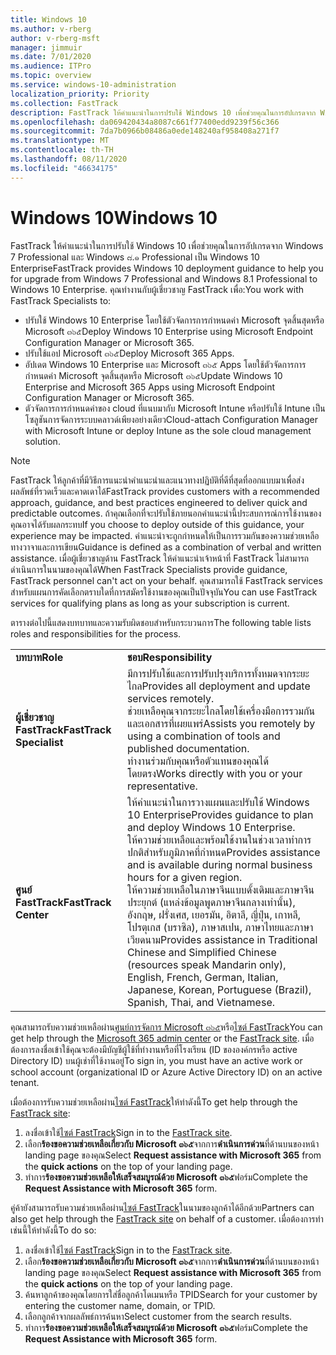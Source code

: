 ```yaml
---
title: Windows 10
ms.author: v-rberg
author: v-rberg-msft
manager: jimmuir
ms.date: 7/01/2020
ms.audience: ITPro
ms.topic: overview
ms.service: windows-10-administration
localization_priority: Priority
ms.collection: FastTrack
description: FastTrack ให้คำแนะนำในการปรับใช้ Windows 10 เพื่อช่วยคุณในการอัปเกรดจาก Windows 7 Professional และ Windows ๘.๑ Professional เป็น Windows 10 Enterprise
ms.openlocfilehash: da069420434a8087c661f77400edd9239f56c366
ms.sourcegitcommit: 7da7b0966b08486a0ede148240af958408a271f7
ms.translationtype: MT
ms.contentlocale: th-TH
ms.lasthandoff: 08/11/2020
ms.locfileid: "46634175"
---
```

# <a name="windows-10"></a><span data-ttu-id="cc925-103">Windows 10</span><span class="sxs-lookup"><span data-stu-id="cc925-103">Windows 10</span></span>

<span data-ttu-id="cc925-104">FastTrack ให้คำแนะนำในการปรับใช้ Windows 10 เพื่อช่วยคุณในการอัปเกรดจาก Windows 7 Professional และ Windows ๘.๑ Professional เป็น Windows 10 Enterprise</span><span class="sxs-lookup"><span data-stu-id="cc925-104">FastTrack provides Windows 10 deployment guidance to help you for upgrade from Windows 7 Professional and Windows 8.1 Professional to Windows 10 Enterprise.</span></span> <span data-ttu-id="cc925-105">คุณทำงานกับผู้เชี่ยวชาญ FastTrack เพื่อ:</span><span class="sxs-lookup"><span data-stu-id="cc925-105">You work with FastTrack Specialists to:</span></span>

- <span data-ttu-id="cc925-106">ปรับใช้ Windows 10 Enterprise โดยใช้ตัวจัดการการกำหนดค่า Microsoft จุดสิ้นสุดหรือ Microsoft ๓๖๕</span><span class="sxs-lookup"><span data-stu-id="cc925-106">Deploy Windows 10 Enterprise using Microsoft Endpoint Configuration Manager or Microsoft 365.</span></span>
- <span data-ttu-id="cc925-107">ปรับใช้แอป Microsoft ๓๖๕</span><span class="sxs-lookup"><span data-stu-id="cc925-107">Deploy Microsoft 365 Apps.</span></span> 
- <span data-ttu-id="cc925-108">อัปเดต Windows 10 Enterprise และ Microsoft ๓๖๕ Apps โดยใช้ตัวจัดการการกำหนดค่า Microsoft จุดสิ้นสุดหรือ Microsoft ๓๖๕</span><span class="sxs-lookup"><span data-stu-id="cc925-108">Update Windows 10 Enterprise and Microsoft 365 Apps using Microsoft Endpoint Configuration Manager or Microsoft 365.</span></span>
- <span data-ttu-id="cc925-109">ตัวจัดการการกำหนดค่าของ cloud ที่แนบมากับ Microsoft Intune หรือปรับใช้ Intune เป็นโซลูชันการจัดการระบบคลาวด์เพียงอย่างเดียว</span><span class="sxs-lookup"><span data-stu-id="cc925-109">Cloud-attach Configuration Manager with Microsoft Intune or deploy Intune as the sole cloud management solution.</span></span>
  
> [!NOTE]
> <span data-ttu-id="cc925-110">FastTrack ให้ลูกค้าที่มีวิธีการแนะนำคำแนะนำและแนวทางปฏิบัติที่ดีที่สุดที่ออกแบบมาเพื่อส่งผลลัพธ์ที่รวดเร็วและคาดเดาได้</span><span class="sxs-lookup"><span data-stu-id="cc925-110">FastTrack provides customers with a recommended approach, guidance, and best practices engineered to deliver quick and predictable outcomes.</span></span> <span data-ttu-id="cc925-111">ถ้าคุณเลือกที่จะปรับใช้ภายนอกคำแนะนำนี้ประสบการณ์การใช้งานของคุณอาจได้รับผลกระทบ</span><span class="sxs-lookup"><span data-stu-id="cc925-111">If you choose to deploy outside of this guidance, your experience may be impacted.</span></span> <span data-ttu-id="cc925-112">คำแนะนำจะถูกกำหนดให้เป็นการรวมกันของความช่วยเหลือทางวาจาและการเขียน</span><span class="sxs-lookup"><span data-stu-id="cc925-112">Guidance is defined as a combination of verbal and written assistance.</span></span> <span data-ttu-id="cc925-113">เมื่อผู้เชี่ยวชาญด้าน FastTrack ให้คำแนะนำเจ้าหน้าที่ FastTrack ไม่สามารถดำเนินการในนามของคุณได้</span><span class="sxs-lookup"><span data-stu-id="cc925-113">When FastTrack Specialists provide guidance, FastTrack personnel can't act on your behalf.</span></span> <span data-ttu-id="cc925-114">คุณสามารถใช้ FastTrack services สำหรับแผนการคัดเลือกตราบใดที่การสมัครใช้งานของคุณเป็นปัจจุบัน</span><span class="sxs-lookup"><span data-stu-id="cc925-114">You can use FastTrack services for qualifying plans as long as your subscription is current.</span></span>  
    
<span data-ttu-id="cc925-115">ตารางต่อไปนี้แสดงบทบาทและความรับผิดชอบสำหรับกระบวนการ</span><span class="sxs-lookup"><span data-stu-id="cc925-115">The following table lists roles and responsibilities for the process.</span></span>

|||
|:-----|:-----|
|<span data-ttu-id="cc925-116">**บทบาท**</span><span class="sxs-lookup"><span data-stu-id="cc925-116">**Role**</span></span> <br/> |<span data-ttu-id="cc925-117">**ชอบ**</span><span class="sxs-lookup"><span data-stu-id="cc925-117">**Responsibility**</span></span> <br/> |
|<span data-ttu-id="cc925-118">**ผู้เชี่ยวชาญ FastTrack**</span><span class="sxs-lookup"><span data-stu-id="cc925-118">**FastTrack Specialist**</span></span> <br/> |<span data-ttu-id="cc925-119">มีการปรับใช้และการปรับปรุงบริการทั้งหมดจากระยะไกล</span><span class="sxs-lookup"><span data-stu-id="cc925-119">Provides all deployment and update services remotely.</span></span>  <br/> <span data-ttu-id="cc925-120">ช่วยเหลือคุณจากระยะไกลโดยใช้เครื่องมือการรวมกันและเอกสารที่เผยแพร่</span><span class="sxs-lookup"><span data-stu-id="cc925-120">Assists you remotely by using a combination of tools and published documentation.</span></span> <br/> <span data-ttu-id="cc925-121">ทำงานร่วมกับคุณหรือตัวแทนของคุณได้โดยตรง</span><span class="sxs-lookup"><span data-stu-id="cc925-121">Works directly with you or your representative.</span></span>|
|<span data-ttu-id="cc925-122">**ศูนย์ FastTrack**</span><span class="sxs-lookup"><span data-stu-id="cc925-122">**FastTrack Center**</span></span>  <br/> |<span data-ttu-id="cc925-123">ให้คำแนะนำในการวางแผนและปรับใช้ Windows 10 Enterprise</span><span class="sxs-lookup"><span data-stu-id="cc925-123">Provides guidance to plan and deploy Windows 10 Enterprise.</span></span>   <br/> <span data-ttu-id="cc925-124">ให้ความช่วยเหลือและพร้อมใช้งานในช่วงเวลาทำการปกติสำหรับภูมิภาคที่กำหนด</span><span class="sxs-lookup"><span data-stu-id="cc925-124">Provides assistance and is available during normal business hours for a given region.</span></span> <br/> <span data-ttu-id="cc925-125">ให้ความช่วยเหลือในภาษาจีนแบบดั้งเดิมและภาษาจีนประยุกต์ (แหล่งข้อมูลพูดภาษาจีนกลางเท่านั้น), อังกฤษ, ฝรั่งเศส, เยอรมัน, อิตาลี, ญี่ปุ่น, เกาหลี, โปรตุเกส (บราซิล), ภาษาสเปน, ภาษาไทยและภาษาเวียดนาม</span><span class="sxs-lookup"><span data-stu-id="cc925-125">Provides assistance in Traditional Chinese and Simplified Chinese (resources speak Mandarin only), English, French, German, Italian, Japanese, Korean, Portuguese (Brazil), Spanish, Thai, and Vietnamese.</span></span>|
 
<span data-ttu-id="cc925-126">คุณสามารถรับความช่วยเหลือผ่าน[ศูนย์การจัดการ Microsoft ๓๖๕](https://go.microsoft.com/fwlink/?linkid=2032704)หรือ[ไซต์ FastTrack](https://go.microsoft.com/fwlink/?linkid=780698)</span><span class="sxs-lookup"><span data-stu-id="cc925-126">You can get help through the [Microsoft 365 admin center](https://go.microsoft.com/fwlink/?linkid=2032704) or the [FastTrack site](https://go.microsoft.com/fwlink/?linkid=780698).</span></span> <span data-ttu-id="cc925-127">เมื่อต้องการลงชื่อเข้าใช้คุณจะต้องมีบัญชีผู้ใช้ที่ทำงานหรือที่โรงเรียน (ID ขององค์กรหรือ active Directory ID) บนผู้เช่าที่ใช้งานอยู่</span><span class="sxs-lookup"><span data-stu-id="cc925-127">To sign in, you must have an active work or school account (organizational ID or Azure Active Directory ID) on an active tenant.</span></span> 

<span data-ttu-id="cc925-128">เมื่อต้องการรับความช่วยเหลือผ่าน[ไซต์ FastTrack](https://go.microsoft.com/fwlink/?linkid=780698)ให้ทำดังนี้</span><span class="sxs-lookup"><span data-stu-id="cc925-128">To get help through the [FastTrack site](https://go.microsoft.com/fwlink/?linkid=780698):</span></span> 
1.    <span data-ttu-id="cc925-129">ลงชื่อเข้าใช้[ไซต์ FastTrack](https://go.microsoft.com/fwlink/?linkid=780698)</span><span class="sxs-lookup"><span data-stu-id="cc925-129">Sign in to the [FastTrack site](https://go.microsoft.com/fwlink/?linkid=780698).</span></span> 
2.    <span data-ttu-id="cc925-130">เลือก**ร้องขอความช่วยเหลือเกี่ยวกับ Microsoft ๓๖๕**จากการ**ดำเนินการด่วน**ที่ด้านบนของหน้า landing page ของคุณ</span><span class="sxs-lookup"><span data-stu-id="cc925-130">Select **Request assistance with Microsoft 365** from the **quick actions** on the top of your landing page.</span></span>
3.    <span data-ttu-id="cc925-131">ทำการ**ร้องขอความช่วยเหลือให้เสร็จสมบูรณ์ด้วย Microsoft ๓๖๕**ฟอร์ม</span><span class="sxs-lookup"><span data-stu-id="cc925-131">Complete the **Request Assistance with Microsoft 365** form.</span></span>
  
<span data-ttu-id="cc925-132">คู่ค้ายังสามารถรับความช่วยเหลือผ่าน[ไซต์ FastTrack](https://go.microsoft.com/fwlink/?linkid=780698)ในนามของลูกค้าได้อีกด้วย</span><span class="sxs-lookup"><span data-stu-id="cc925-132">Partners can also get help through the [FastTrack site](https://go.microsoft.com/fwlink/?linkid=780698) on behalf of a customer.</span></span> <span data-ttu-id="cc925-133">เมื่อต้องการทำเช่นนี้ให้ทำดังนี้</span><span class="sxs-lookup"><span data-stu-id="cc925-133">To do so:</span></span>
1.    <span data-ttu-id="cc925-134">ลงชื่อเข้าใช้[ไซต์ FastTrack](https://go.microsoft.com/fwlink/?linkid=780698)</span><span class="sxs-lookup"><span data-stu-id="cc925-134">Sign in to the [FastTrack site](https://go.microsoft.com/fwlink/?linkid=780698).</span></span> 
2.    <span data-ttu-id="cc925-135">เลือก**ร้องขอความช่วยเหลือเกี่ยวกับ Microsoft ๓๖๕**จากการ**ดำเนินการด่วน**ที่ด้านบนของหน้า landing page ของคุณ</span><span class="sxs-lookup"><span data-stu-id="cc925-135">Select **Request assistance with Microsoft 365** from the **quick actions** on the top of your landing page.</span></span>
3.    <span data-ttu-id="cc925-136">ค้นหาลูกค้าของคุณโดยการใส่ชื่อลูกค้าโดเมนหรือ TPID</span><span class="sxs-lookup"><span data-stu-id="cc925-136">Search for your customer by entering the customer name, domain, or TPID.</span></span>
4.    <span data-ttu-id="cc925-137">เลือกลูกค้าจากผลลัพธ์การค้นหา</span><span class="sxs-lookup"><span data-stu-id="cc925-137">Select customer from the search results.</span></span>
5.    <span data-ttu-id="cc925-138">ทำการ**ร้องขอความช่วยเหลือให้เสร็จสมบูรณ์ด้วย Microsoft ๓๖๕**ฟอร์ม</span><span class="sxs-lookup"><span data-stu-id="cc925-138">Complete the **Request Assistance with Microsoft 365** form.</span></span>
 
